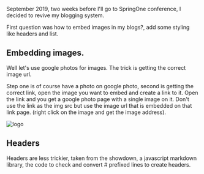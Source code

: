 September 2019, two weeks before I'll go to SpringOne conference, I decided to revive my blogging system.

First question was how to embed images in my blogs?, add some styling like headers and list.

## Embedding images.

Well let's use google photos for images. The trick is getting the correct image url.

Step one is of course have a photo on google photo, second is getting the correct link, open the image you want to embed and create a link to it. Open the link and you get a google photo page with a single image on it. Don't use the link as the img src but use the image url that is embedded on that link page. (right click on the image and get the image address).

![logo](https://lh3.googleusercontent.com/CgwcH7wZ8rM5Jg82D4YSnqOHyVEnoX-f840C2iCW2MCQbluIhSYHliwlmjNgBFEN0HOaa6UnnPoNH_SFTXu-qxjRnvbyc0Z7VFtq0aqzXZ3DpdE_03U1_unzS5VCaEizjHWp5zwbWrrCO36EctBbJ9nIGNTCc6OD2cVFiKwOMZfHL4IAa72nPKrJZr59kp2klIWvtRwvaUR1yxI0pmplMFj7HJLXx5pqwo51pnv6Xxq5VTUVlyOyGF5TiEO4ptIgcS0EtjG5G1k2y9WaO6rj3R8KaV6h5x4G-uP66DoDhWJj43N8VsHOxHgJTwdMdEciw6FgPNkjlORTNHyKn5vNKU4BST1y41nb8C-Q97gby8E1C_GZ15vKBrKX94-J9DlYBxJiGj1SmxOwGVuctN6BYkzGfAW47ZYSZQKVFCxRkeoHjFdItKjtpx-GHvKdG0EE5fruk9PtaIy3CEDeh1Fj5SXkhFPwVcfVNC0zX-AIOhC6fGLNlu3ZjaRkArCrXQ4M0U9P-Pz2JRDGLW4r5GhVCv4pV4o6pQt3GiAdzOe1sV1qNR5thniIZuG0aIgVBW7TQUHTrSBD-KaNCbzDadhzreCKQru4bAieWYu8TtiHxgEtDocTgDjmhcr9KSoFXrAAqJLbLJQNgV6Wf7ziLj1cP8kWgLnUjOi7qGMCGZ3mW-HZ8tbMyjeGiAUN3lTuLybMfh5J13ona2F-eMGUCwv9UaBJQvVhq12nEz03030xpdWHB5NVUw=w1362-h1021-no)

## Headers
Headers are less trickier, taken from the showdown, a javascript markdown library, the code to check and convert # prefixed lines to create headers.
